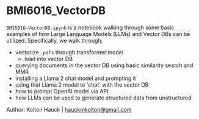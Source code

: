 # BMI6016_VectorDB

`BMI6016-VectorDB.ipynb` is a notebook walking through some basic examples of how Large Language Models (LLMs) and Vector DBs can be utilized. Specifically, we walk through:

* vectorize `.pdfs` through transformer model
  * load into vector DB
* querying documents in the vector DB using basic similarity search and MMR
* installing a Llama 2 chat model and prompting it
* using that Llama 2 model to 'chat' with the vector DB
* how to prompt OpenAI model via API
* how LLMs can be used to generate structured data from unstructured


Author: Kolton Hauck | hauckmkolton@gmail.com
